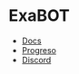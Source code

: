 # ExaBOT

- [Docs](https://github.com/CrysoK/ExaBOT/wiki)
- [Progreso](https://github.com/CrysoK/ExaBOT/projects)
- [Discord](https://dsc.gg/exactasds)
